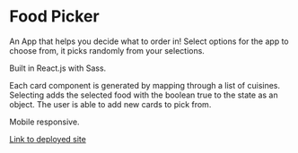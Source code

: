# Food Picker
An App that helps you decide what to order in! Select options for the app to choose from, it picks randomly from your selections. 

Built in React.js with Sass.

Each card component is generated by mapping through a list of cuisines. Selecting adds the selected food with the boolean true to the state as an object. The user is able to add new cards to pick from. 

Mobile responsive. 

[Link to deployed site](https://trusting-banach-7c02cb.netlify.com/)
